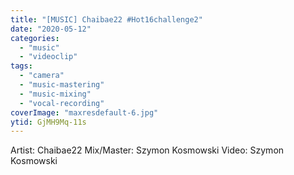 ```yaml
---
title: "[MUSIC] Chaibae22 #Hot16challenge2"
date: "2020-05-12"
categories:
  - "music"
  - "videoclip"
tags:
  - "camera"
  - "music-mastering"
  - "music-mixing"
  - "vocal-recording"
coverImage: "maxresdefault-6.jpg"
ytid: GjMH9Mq-11s
---
```


Artist: Chaibae22
Mix/Master: Szymon Kosmowski
Video: Szymon Kosmowski
